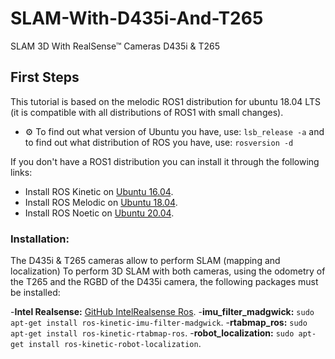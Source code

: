 # SLAM-With-D435i-And-T265
SLAM 3D With RealSense™ Cameras D435i &amp; T265 

## First Steps
This tutorial is based on the melodic ROS1 distribution for ubuntu 18.04 LTS
(it is compatible with all distributions of ROS1 with small changes).

- ⚙️ To find out what version of Ubuntu you have, use: `lsb_release -a`
and to find out what distribution of ROS you have, use: `rosversion -d`

If you don't have a ROS1 distribution you can install it through the following links:
 
- Install ROS Kinetic on [Ubuntu 16.04](http://wiki.ros.org/kinetic/Installation/Ubuntu).
- Install ROS Melodic on [Ubuntu 18.04](http://wiki.ros.org/melodic/Installation/Ubuntu).
- Install ROS Noetic on [Ubuntu 20.04](http://wiki.ros.org/noetic/Installation/Ubuntu). 

### Installation:
The D435i & T265 cameras allow to perform SLAM (mapping and localization) To perform 3D SLAM with both cameras, using the odometry of the T265 and the RGBD of the D435i camera, the following packages must be installed: 

-**Intel Realsense:** [GitHub IntelRealsense Ros](https://github.com/IntelRealSense/realsense-ros/tree/ros1-legacy).
-**imu_filter_madgwick:** ```sudo apt-get install ros-kinetic-imu-filter-madgwick```.
-**rtabmap_ros:** ```sudo apt-get install ros-kinetic-rtabmap-ros```.
-**robot_localization:** ```sudo apt-get install ros-kinetic-robot-localization```.


